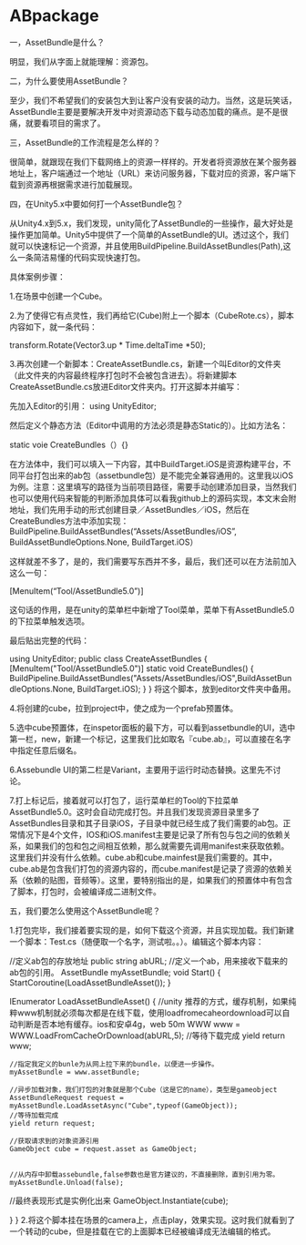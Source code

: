  # ABpackage

一，AssetBundle是什么？

明显，我们从字面上就能理解：资源包。

二，为什么要使用AssetBundle？

至少，我们不希望我们的安装包大到让客户没有安装的动力。当然，这是玩笑话，AssetBundle主要是要解决开发中对资源动态下载与动态加载的痛点。是不是很痛，就要看项目的需求了。

三，AssetBundle的工作流程是怎么样的？

很简单，就跟现在我们下载网络上的资源一样样的。开发者将资源放在某个服务器地址上，客户端通过一个地址（URL）来访问服务器，下载对应的资源，客户端下载到资源再根据需求进行加载展现。

四，在Unity5.x中要如何打一个AssetBundle包？

从Unity4.x到5.x，我们发现，unity简化了AssetBundle的一些操作，最大好处是操作更加简单。Unity5中提供了一个简单的AssetBundle的UI。透过这个，我们就可以快速标记一个资源，并且使用BuildPipeline.BuildAssetBundles(Path),这么一条简洁易懂的代码实现快速打包。

具体案例步骤：

1.在场景中创建一个Cube。

2.为了使得它有点灵性，我们再给它(Cube)附上一个脚本（CubeRote.cs），脚本内容如下，就一条代码：

transform.Rotate(Vector3.up * Time.deltaTime *50);

3.再次创建一个新脚本：CreateAssetBundle.cs，新建一个叫Editor的文件夹（此文件夹的内容最终程序打包时不会被包含进去）。将新建脚本CreateAssetBundle.cs放进Editor文件夹内。打开这脚本并编写：

先加入Editor的引用： using UnityEditor;

然后定义个静态方法（Editor中调用的方法必须是静态Static的）。比如方法名：

static voie CreateBundles（）{}

在方法体中，我们可以填入一下内容，其中BuildTarget.iOS是资源构建平台，不同平台打包出来的ab包（assetbundle包）是不能完全兼容通用的。这里我以iOS为例。注意：这里填写的路径为当前项目路径，需要手动创建添加目录，当然我们也可以使用代码来智能的判断添加具体可以看我github上的源码实现，本文末会附地址，我们先用手动的形式创建目录／AssetBundles／iOS，然后在CreateBundles方法中添加实现： BuildPipeline.BuildAssetBundles(“Assets/AssetBundles/iOS”, BuildAssetBundleOptions.None, BuildTarget.iOS）

这样就差不多了，是的，我们需要写东西并不多，最后，我们还可以在方法前加入这么一句：

[MenuItem(“Tool/AssetBundle5.0”)]

这句话的作用，是在unity的菜单栏中新增了Tool菜单，菜单下有AssetBundle5.0的下拉菜单触发选项。

最后贴出完整的代码：

using UnityEditor; public class CreateAssetBundles
{ [MenuItem("Tool/AssetBundle5.0")] static void CreateBundles() { BuildPipeline.BuildAssetBundles("Assets/AssetBundles/iOS",BuildAssetBundleOptions.None, BuildTarget.iOS); } } 将这个脚本，放到editor文件夹中备用。

4.将创建的cube，拉到project中，使之成为一个prefab预置体。

5.选中cube预置体，在inspetor面板的最下方，可以看到assetbundle的UI，选中第一栏，new，新建一个标记，这里我们比如取名『cube.ab』，可以直接在名字中指定任意后缀名。

6.Assebundle UI的第二栏是Variant，主要用于运行时动态替换。这里先不讨论。

7.打上标记后，接着就可以打包了，运行菜单栏的Tool的下拉菜单AssetBundle5.0。这时会自动完成打包。并且我们发现资源目录里多了AssetBundles目录和其子目录iOS，子目录中就已经生成了我们需要的ab包。正常情况下是4个文件，IOS和iOS.manifest主要是记录了所有包与包之间的依赖关系，如果我们的包和包之间相互依赖，那么就需要先调用manifest来获取依赖。这里我们并没有什么依赖。cube.ab和cube.mainfest是我们需要的。其中，cube.ab是包含我们打包的资源内容的，而cube.manifest是记录了资源的依赖关系（依赖的贴图，音频等）。这里，要特别指出的是，如果我们的预置体中有包含了脚本，打包时，会被编译成二进制文件。

五，我们要怎么使用这个AssetBundle呢？

1.打包完毕，我们接着要实现的是，如何下载这个资源，并且实现加载。我们新建一个脚本：Test.cs（随便取一个名字，测试啦。。）。编辑这个脚本内容：

//定义ab包的存放地址 public string abURL; //定义一个ab，用来接收下载来的ab包的引用。 AssetBundle myAssetBundle; void Start() { StartCoroutine(LoadAssetBundleAsset()); }

IEnumerator LoadAssetBundleAsset()
{
//unity 推荐的方式，缓存机制，如果纯粹www机制就必须每次都是在线下载，使用loadfromecaheordownload可以自动判断是否本地有缓存。ios和安卓4g，web 50m WWW www = WWW.LoadFromCacheOrDownload(abURL,5); //等待下载完成 yield return www;

    //指定我定义的bunle为从网上拉下来的bundle，以便进一步操作。
    myAssetBundle = www.assetBundle;

    //异步加载对象，我们打包的对象就是那个Cube（这是它的name），类型是gameobject
    AssetBundleRequest request = myAssetBundle.LoadAssetAsync("Cube",typeof(GameObject));
    //等待加载完成
    yield return request;

    //获取请求到的对象资源引用
    GameObject cube = request.asset as GameObject;


    //从内存中卸载assebundle,false参数也是官方建议的，不直接删除，直到引用为零。
    myAssetBundle.Unload(false);
//最终表现形式是实例化出来 GameObject.Instantiate(cube);

}
} 2.将这个脚本挂在场景的camera上，点击play，效果实现。这时我们就看到了一个转动的cube，但是挂载在它的上面脚本已经被编译成无法编辑的格式。
